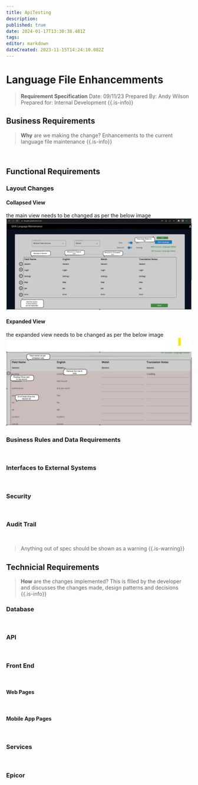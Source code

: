 ```yaml
---
title: ApiTesting
description: 
published: true
date: 2024-01-17T13:30:38.481Z
tags: 
editor: markdown
dateCreated: 2023-11-15T14:24:10.082Z
---
```


# Language File Enhancemments

> **Requirement Specification**
> Date: 09/11/23
> Prepared By: Andy Wilson
> Prepared for: Internal Development
{{.is-info}}

## Business Requirements

> **Why** are we making the change?
> Enhancements to the current language file maintenance 
{{.is-info}}

<br/>

## Functional Requirements

### Layout Changes

#### Collapsed View
the main view needs to be changed as per the below image
![language_file_1.jpg](/language_file_1.jpg)
#### Expanded View
the expanded view needs to be changed as per the below image
![language_2.jpg](/language_2.jpg)


### Business Rules and Data Requirements
<br/>

### Interfaces to External Systems
<br/>

### Security
<br/>

### Audit Trail
<br/>

> Anything out of spec should be shown as a warning
{{.is-warning}}


## Technicial Requirements

> **How** are the changes implemented?
> This is fllled by the developer and discusses the changes made, design patterns and decisions
{{.is-info}}

### Database
<br/>

### API
<br/>

### Front End
<br/>

#### Web Pages
<br/>

#### Mobile App Pages
<br/>

### Services
<br/>

### Epicor
